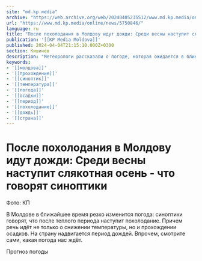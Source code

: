 ```yaml
---
site: "md.kp.media"
archive: "https://web.archive.org/web/20240405235512/www.md.kp.media/online/news/5750846/"
url: "https://www.md.kp.media/online/news/5750846/"
language: ru
title: "После похолодания в Молдову идут дожди: Среди весны наступит слякотная осень - что говорят синоптики"
publication: '[[KP Media Moldova]]'
published: 2024-04-04T21:15:10.000Z+0300
section: Кишинев
description: "Метеорологи рассказали о погоде, которая ожидается в ближайшие дни"
keywords:
- '[[молдова]]'
- '[[прохождение]]'
- '[[синоптик]]'
- '[[температура]]'
- '[[погода]]'
- '[[осадки]]'
- '[[период]]'
- '[[похолодание]]'
- '[[дождь]]'
- '[[страна]]'
---
```


# После похолодания в Молдову идут дожди: Среди весны наступит слякотная осень - что говорят синоптики

Фото: КП

В Молдове в ближайшее время резко изменится погода: синоптики говорят, что после теплого периода наступит похолодание. Причем речь идёт не только о снижении температуры, но и прохождении осадков. На страну надвигается период дождей. Впрочем, смотрите сами, какая погода нас ждёт.

Прогноз погоды